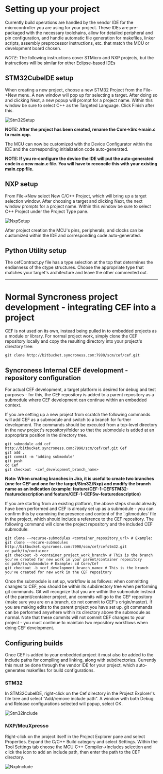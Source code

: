 # Setting up your project

Currently build operations are handled by the vendor IDE for the microcontroller you are using for your project. These IDEs are pre-packaged with the necessary toolchains, allow for detailed peripheral and pin configuration, and handle automatic file generation for makefiles, linker scripts, assembly preprocessor instructions, etc. that match the MCU or development board chosen.

*NOTE*: The following instructions cover STMicro and NXP projects, but the instructions will be similar for other Eclipse-based IDEs

## STM32CubeIDE setup

When creating a new project, choose a new STM32 Project from the File->New menu. A new window will pop up for selecting a target. After doing so and clicking Next, a new popup will prompt for a project name. Within this window be sure to select C++ as the Targeted Language. Click Finish after this.

![Stm32Setup](./DocsSource/Stm32Setup.png)

**NOTE: After the project has been created, rename the Core->Src->main.c to main.cpp.**

The MCU can now be customized with the Device Configurator within the IDE and the corresponding initialization code auto-generated. 

**NOTE: If you re-configure the device the IDE will put the auto-generated code in a new main.c file. You will have to reconcile this with your existing main.cpp file.**

## NXP setup

From File->New select New C/C++ Project, which will bring up a target selection window. After choosing a target and clicking Next, the next window prompts for a project name. Within this window be sure to select C++ Project under the Project Type pane.

![NxpSetup](./DocsSource/NxpSetup.png)

After project creation the MCU's pins, peripherals, and clocks can be customized within the IDE and corresponding code auto-generated.

## Python Utility setup

The cefContract.py file has a type selection at the top that determines the endianness of the ctype structures. Choose the appropriate type that matches your target's architecture and leave the other commented out.

---
# Normal Syncroness project development - integrating CEF into a project

CEF is not used on its own, instead being pulled in to embedded projects as a module or library. For normal project work, simply clone the CEF repository locally and copy the resulting directory into your project's directory tree:
```
git clone http://bitbucket.syncroness.com:7990/scm/cef/cef.git
```

## Syncroness Internal CEF development - repository configuration

For actual CEF development, a target platform is desired for debug and test purposes - for this, the CEF repository is added to a parent repository as a submodule where CEF development can continue within an embedded context.

If you are setting up a new project from scratch the following commands will add CEF as a submodule and switch to a branch for further development. The commands should be executed from a top-level directory in the new project's repository/folder so that the submodule is added at an appropriate position in the directory tree. 

```
git submodule add cef http://bitbucket.syncroness.com:7990/scm/cef/cef.git Cef
git add .
git commit -m "adding submodule"
git push
cd Cef
git checkout  <cef_development_branch_name>
```

**Note: When creating branches in Jira, it is useful to create two branches (one for CEF and one for the target/Stm32/Nxp) and modify the branch name as an indication (example: feature/CEF-1-CEFSTM32-featuredescription and feature/CEF-1-CEFSw-featuredescription)**

If you are starting from an existing platform, the above steps should already have been performed and CEF is already set up as a submodule - you can confirm this by examining the presence and content of the '.gitmodules' file in the project, which should include a reference to the CEF repository. The following command will clone the project repository and the included CEF submodule:
```
git clone --recurse-submodules <container_repository_url> # Example: git clone --recure-submodules http://bitbucket.syncrones.com:7990/scm/cef/cefstm32.git
cd path/to/container
git checkout -b <container_project_work_branch> # This is the branch you've created for new work in your parent/container repository
cd path/to/submodule # Example: cd Core/Cef
git checkout -b <cef_development_branch_name> # This is the branch you've created for new work in the CEF repository
```

Once the submodule is set up, workflow is as follows: when committing changes to CEF, you should be within its subdirectory tree when performing git commands. Git will recognize that you are within the submodule instead of the parent/container project, and commits will go to the CEF repository (make sure you are on a branch, do not commit to CEF's origin/master). If you are making edits to the parent project you have set up, git commands can be performed anywhere within its directory above the submodule as normal. Note that these commits will not commit CEF changes to your project - you must continue to maintain two repository workflows when doing CEF development.

## Configuring builds

Once CEF is added to your embedded project it must also be added to the include paths for compiling and linking, along with subdirectories. Currently this must be done through the vendor IDE for your project, which auto-generates makefiles for build configurations.

### STM32

In STM32CubeIDE, right-click on the Cef directory in the Project Explorer's file tree and select "Add/remove include path". A window with both Debug and Release configurations selected will popup, select OK.

![Stm32Include](./DocsSource/Stm32Include.png)

### NXP/McuXpresso

Right-click on the project itself in the Project Explorer pane and select Properties. Expand the C/C++ Build category and select Settings. Within the Tool Settings tab choose the MCU C++ Compiler->Includes selection and click the icon to add an include path, then enter the path to the CEF directory.

![NxpInclude](./DocSource/../DocsSource/NxpXpressoInclude.png)
